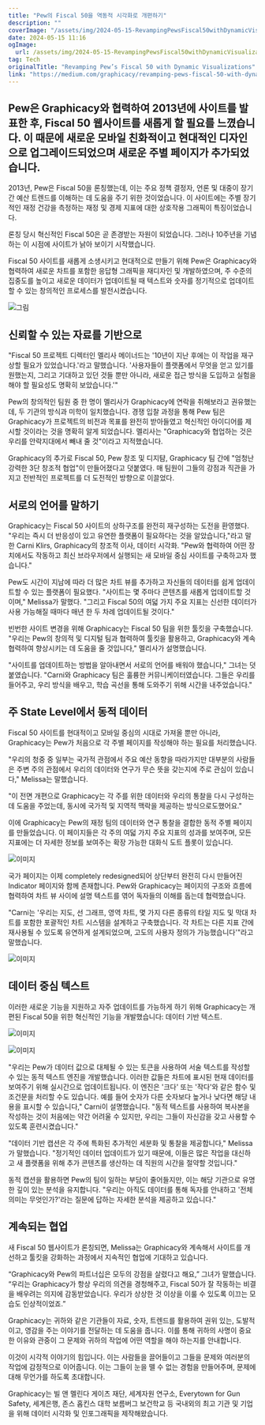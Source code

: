 ```yaml
---
title: "Pew의 Fiscal 50을 역동적 시각화로 개편하기"
description: ""
coverImage: "/assets/img/2024-05-15-RevampingPewsFiscal50withDynamicVisualizations_0.png"
date: 2024-05-15 11:16
ogImage: 
  url: /assets/img/2024-05-15-RevampingPewsFiscal50withDynamicVisualizations_0.png
tag: Tech
originalTitle: "Revamping Pew’s Fiscal 50 with Dynamic Visualizations"
link: "https://medium.com/graphicacy/revamping-pews-fiscal-50-with-dynamic-visualizations-7bd9737c09dc"
---
```



## Pew은 Graphicacy와 협력하여 2013년에 사이트를 발표한 후, Fiscal 50 웹사이트를 새롭게 할 필요를 느꼈습니다. 이 때문에 새로운 모바일 친화적이고 현대적인 디자인으로 업그레이드되었으며 새로운 주별 페이지가 추가되었습니다.

2013년, Pew은 Fiscal 50을 론칭했는데, 이는 주요 정책 결정자, 언론 및 대중이 장기간 예산 트렌드를 이해하는 데 도움을 주기 위한 것이었습니다. 이 사이트에는 주별 장기적인 재정 건강을 측정하는 재정 및 경제 지표에 대한 상호작용 그래픽이 특징이었습니다.

론칭 당시 혁신적인 Fiscal 50은 곧 존경받는 자원이 되었습니다. 그러나 10주년을 기념하는 이 시점에 사이트가 낡아 보이기 시작했습니다.

Fiscal 50 사이트를 새롭게 소생시키고 현대적으로 만들기 위해 Pew은 Graphicacy와 협력하여 새로운 차트를 포함한 응답형 그래픽을 재디자인 및 개발하였으며, 주 수준의 집중도를 높이고 새로운 데이터가 업데이트될 때 텍스트와 숫자를 정기적으로 업데이트할 수 있는 창의적인 프로세스를 발전시켰습니다.



![그림](/assets/img/2024-05-15-RevampingPewsFiscal50withDynamicVisualizations_0.png)

## 신뢰할 수 있는 자료를 기반으로

"Fiscal 50 프로젝트 디렉터인 멜리사 메이너드는 '10년이 지난 후에는 이 작업을 재구상할 필요가 있었습니다.'라고 말했습니다. '사용자들이 플랫폼에서 무엇을 얻고 있기를 원했는지, 그리고 기대하고 있던 것들 뿐만 아니라, 새로운 접근 방식을 도입하고 실험을 해야 할 필요성도 명확히 보았습니다.'"

Pew의 창의적인 팀원 중 한 명이 멜리사가 Graphicacy에 연락을 취해보라고 권유했는데, 두 기관의 방식과 미학이 일치했습니다. 경쟁 입찰 과정을 통해 Pew 팀은 Graphicacy가 프로젝트의 비전과 목표를 완전히 받아들였고 혁신적인 아이디어를 제시할 것이라는 것을 명확히 알게 되었습니다. 멜리사는 "Graphicacy와 협업하는 것은 우리를 안락지대에서 빼내 줄 것"이라고 지적했습니다.



Graphicacy의 추가로 Fiscal 50, Pew 창조 및 디지턈, Graphicacy 팀 간에 "엄청난 강력한 3단 창조적 협업"이 만들어졌다고 덧붙였다. 매 팀원이 그들의 강점과 직관을 가지고 전반적인 프로젝트를 더 도전적인 방향으로 이끌었다.

## 서로의 언어를 말하기

Graphicacy는 Fiscal 50 사이트의 상하구조를 완전히 재구성하는 도전을 환영했다. "우리는 즉시 더 반응성이 있고 유연한 플랫폼이 필요하다는 것을 알았습니다,"라고 말한 Carni Klirs, Graphicacy의 창조적 이사, 데이터 시각화. "Pew와 협력하여 어떤 장치에서도 작동하고 최신 브라우저에서 실행되는 새 모바일 중심 사이트를 구축하고자 했습니다."

Pew도 시간이 지남에 따라 더 많은 차트 뷰를 추가하고 자신들의 데이터를 쉽게 업데이트할 수 있는 플랫폼이 필요했다. "사이트는 몇 주마다 콘텐츠를 새롭게 업데이트할 것이며," Melissa가 말했다. "그리고 Fiscal 50의 여덟 가지 주요 지표는 신선한 데이터가 사용 가능해질 때마다 매년 한 두 차례 업데이트될 것이다."



빈번한 사이트 변경을 위해 Graphicacy는 Fiscal 50 팀을 위한 툴킷을 구축했습니다. "우리는 Pew의 창의적 및 디지털 팀과 협력하여 툴킷을 활용하고, Graphicacy와 계속 협력하여 향상시키는 데 도움을 줄 것입니다," 멜리사가 설명했습니다.

"사이트를 업데이트하는 방법을 알아내면서 서로의 언어를 배워야 했습니다," 그녀는 덧붙였습니다. "Carni와 Graphicacy 팀은 훌륭한 커뮤니케이터였습니다. 그들은 우리를 들어주고, 우리 방식을 배우고, 학습 곡선을 통해 도와주기 위해 시간을 내주었습니다."

## 주 State Level에서 동적 데이터

Fiscal 50 사이트를 현대적이고 모바일 중심의 시대로 가져올 뿐만 아니라, Graphicacy는 Pew가 처음으로 각 주별 페이지를 작성해야 하는 필요를 처리했습니다.



"우리의 청중 중 일부는 국가적 관점에서 주요 예산 동향을 따라가지만 대부분의 사람들은 주변 주의 관점에서 우리의 데이터와 연구가 무슨 뜻을 갖는지에 주로 관심이 있습니다," Melissa는 말했습니다.

"이 전면 개편으로 Graphicacy는 각 주를 위한 데이터와 우리의 통찰을 다시 구성하는 데 도움을 주었는데, 동시에 국가적 및 지역적 맥락을 제공하는 방식으로도했어요."

이에 Graphicacy는 Pew의 재정 팀의 데이터와 연구 통찰을 결합한 동적 주별 페이지를 만들었습니다. 이 페이지들은 각 주의 여덟 가지 주요 지표의 성과를 보여주며, 모든 지표에는 더 자세한 정보를 보여주는 확장 가능한 대화식 도트 플롯이 있습니다.

![이미지](/assets/img/2024-05-15-RevampingPewsFiscal50withDynamicVisualizations_1.png)



국가 페이지는 이제 completely redesigned되어 상단부터 완전히 다시 만들어진 Indicator 페이지와 함께 존재합니다. Pew와 Graphicacy는 페이지의 구조와 흐름에 협력하여 차트 뷰 사이에 설명 텍스트를 엮어 독자들의 이해를 돕는데 협력했습니다.

"Carni는 '우리는 지도, 선 그래프, 영역 차트, 몇 가지 다른 종류의 타일 지도 및 막대 차트를 포함한 포괄적인 차트 시스템을 설계하고 구축했습니다. 각 차트는 다른 지표 간에 재사용될 수 있도록 유연하게 설계되었으며, 고도의 사용자 정의가 가능했습니다'"라고 말했습니다.

![이미지](/assets/img/2024-05-15-RevampingPewsFiscal50withDynamicVisualizations_2.png)

## 데이터 중심 텍스트



이러한 새로운 기능을 지원하고 자주 업데이트를 가능하게 하기 위해 Graphicacy는 개편된 Fiscal 50을 위한 혁신적인 기능을 개발했습니다: 데이터 기반 텍스트.

![이미지](/assets/img/2024-05-15-RevampingPewsFiscal50withDynamicVisualizations_3.png)

![이미지](/assets/img/2024-05-15-RevampingPewsFiscal50withDynamicVisualizations_4.png)

"우리는 Pew가 데이터 값으로 대체될 수 있는 토큰을 사용하여 서술 텍스트를 작성할 수 있는 동적 텍스트 엔진을 개발했습니다. 이러한 값들은 차트에 표시된 현재 데이터를 보여주기 위해 실시간으로 업데이트됩니다. 이 엔진은 '크다' 또는 '작다'와 같은 함수 및 조건문을 처리할 수도 있습니다. 예를 들어 숫자가 다른 숫자보다 높거나 낮다면 해당 내용을 표시할 수 있습니다," Carni이 설명했습니다. "동적 텍스트를 사용하여 복사본을 작성하는 것이 처음에는 약간 어려울 수 있지만, 우리는 그들이 자신감을 갖고 사용할 수 있도록 훈련시켰습니다."



"데이터 기반 캡션은 각 주에 특화된 추가적인 세분화 및 통찰을 제공합니다," Melissa가 말했습니다. "정기적인 데이터 업데이트가 있기 때문에, 이들은 많은 작업을 대신하고 새 플랫폼을 위해 추가 콘텐츠를 생산하는 데 직원의 시간을 절약할 것입니다."

동적 캡션을 활용하면 Pew의 팀이 일하는 부담이 줄어들지만, 이는 해당 기관으로 유명한 깊이 있는 분석을 유지합니다. "우리는 아직도 데이터를 통해 독자를 안내하고 '전체 의미는 무엇인가?'라는 질문에 답하는 자세한 분석을 제공하고 있습니다."

## 계속되는 협업

새 Fiscal 50 웹사이트가 론칭되면, Melissa는 Graphicacy와 계속해서 사이트를 개선하고 툴킷을 강화하는 과정에서 지속적인 협업에 기대하고 있습니다.



“Graphicacy와 Pew의 파트너십은 모두의 강점을 살렸다고 해요,” 그녀가 말했습니다. “우리는 Graphicacy가 항상 우리의 의견을 경청해주고, Fiscal 50가 잘 작동하는 비결을 배우려는 의지에 감동받았습니다. 우리가 상상한 것 이상을 이룰 수 있도록 이끄는 모습도 인상적이었죠.”

Graphicacy는 귀하와 같은 기관들이 자료, 숫자, 트렌드를 활용하여 권위 있는, 도발적이고, 영감을 주는 이야기를 전달하는 데 도움을 줍니다. 이를 통해 귀하의 사명이 중요한 이유와 관중이 그 문제와 귀하의 작업에 어떤 역할을 해야 하는지를 안내합니다.

이것이 시각적 이야기의 힘입니다. 이는 사람들을 끌어들이고 그들을 문제와 여러분의 작업에 감정적으로 이어줍니다. 이는 그들이 눈을 뗄 수 없는 경험을 만들어주며, 문제에 대해 무언가를 하도록 초대합니다.

Graphicacy는 빌 앤 멜린다 게이츠 재단, 세계자원 연구소, Everytown for Gun Safety, 세계은행, 존스 홉킨스 대학 보름버그 보건학교 등 국내외의 최고 기관 및 기업을 위해 데이터 시각화 및 인포그래픽을 제작해왔습니다.